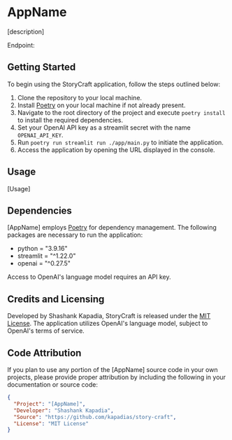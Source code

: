 # AppName

[description]

Endpoint: 

## Getting Started

To begin using the StoryCraft application, follow the steps outlined below:

1. Clone the repository to your local machine.
2. Install [Poetry](https://python-poetry.org/docs/#installation) on your local machine if not already present.
3. Navigate to the root directory of the project and execute `poetry install` to install the required dependencies.
4. Set your OpenAI API key as a streamlit secret with the name `OPENAI_API_KEY`.
5. Run `poetry run streamlit run ./app/main.py` to initiate the application.
6. Access the application by opening the URL displayed in the console.

## Usage

[Usage]

## Dependencies

[AppName] employs [Poetry](https://python-poetry.org/) for dependency management. 
The following packages are necessary to run the application:

- python = "3.9.16"
- streamlit = "^1.22.0"
- openai = "^0.27.5"

Access to OpenAI's language model requires an API key.

## Credits and Licensing

Developed by Shashank Kapadia, StoryCraft is released under the [MIT License](https://opensource.org/licenses/MIT). 
The application utilizes OpenAI's language model, subject to OpenAI's terms of service.

## Code Attribution

If you plan to use any portion of the [AppName] source code in your own projects, please provide proper 
attribution by including the following in your documentation or source code:
````json
{
  "Project": "[AppName]",
  "Developer": "Shashank Kapadia",
  "Source": "https://github.com/kapadias/story-craft",
  "License": "MIT License"
}
````
